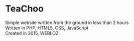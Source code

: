 # TeaChoo
Simple website written from the ground in less than 2 hours<br />
Written in PHP, HTML5, CSS, JavaScript<br />
Created in 2015, WEBLOZ
